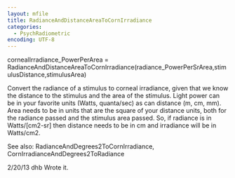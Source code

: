 ```yaml
---
layout: mfile
title: RadianceAndDistanceAreaToCornIrradiance
categories:
  - PsychRadiometric
encoding: UTF-8
---
```


cornealIrradiance\_PowerPerArea = RadianceAndDistanceAreaToCornIrradiance(radiance\_PowerPerSrArea,stimulusDistance,stimulusArea)

Convert the radiance of a stimulus to corneal irradiance, given that we know the distance to the stimulus and the area
of the stimulus.  Light power can be in your favorite units (Watts, quanta/sec) as can distance (m, cm, mm).  Area
needs to be in units that are the square of your distance units, both for the radiance passed and the stimulus area
passed. So, if radiance is in Watts/[cm2-sr] then distance needs to be in cm and irradiance will be in Watts/cm2.

See also: RadianceAndDegrees2ToCornIrradiance, CornIrradianceAndDegrees2ToRadiance

2/20/13  dhb  Wrote it.
